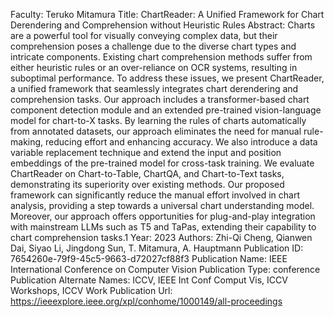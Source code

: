 Faculty: Teruko Mitamura
Title: ChartReader: A Unified Framework for Chart Derendering and Comprehension without Heuristic Rules
Abstract: Charts are a powerful tool for visually conveying complex data, but their comprehension poses a challenge due to the diverse chart types and intricate components. Existing chart comprehension methods suffer from either heuristic rules or an over-reliance on OCR systems, resulting in suboptimal performance. To address these issues, we present ChartReader, a unified framework that seamlessly integrates chart derendering and comprehension tasks. Our approach includes a transformer-based chart component detection module and an extended pre-trained vision-language model for chart-to-X tasks. By learning the rules of charts automatically from annotated datasets, our approach eliminates the need for manual rule-making, reducing effort and enhancing accuracy. We also introduce a data variable replacement technique and extend the input and position embeddings of the pre-trained model for cross-task training. We evaluate ChartReader on Chart-to-Table, ChartQA, and Chart-to-Text tasks, demonstrating its superiority over existing methods. Our proposed framework can significantly reduce the manual effort involved in chart analysis, providing a step towards a universal chart understanding model. Moreover, our approach offers opportunities for plug-and-play integration with mainstream LLMs such as T5 and TaPas, extending their capability to chart comprehension tasks.1
Year: 2023
Authors: Zhi-Qi Cheng, Qianwen Dai, Siyao Li, Jingdong Sun, T. Mitamura, A. Hauptmann
Publication ID: 7654260e-79f9-45c5-9663-d72027cf88f3
Publication Name: IEEE International Conference on Computer Vision
Publication Type: conference
Publication Alternate Names: ICCV, IEEE Int Conf Comput Vis, ICCV Workshops, ICCV Work
Publication Url: https://ieeexplore.ieee.org/xpl/conhome/1000149/all-proceedings
